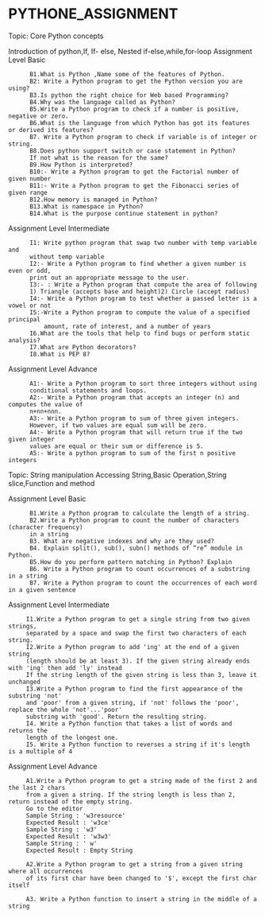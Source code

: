 # PYTHONE_ASSIGNMENT
Topic: Core Python concepts

Introduction of python,If, If- else, Nested if-else,while,for-loop
Assignment Level Basic

          B1.What is Python ,Name some of the features of Python.
          B2: Write a Python program to get the Python version you are using?
          B3.Is python the right choice for Web based Programming?
          B4.Why was the language called as Python?
          B5.Write a Python program to check if a number is positive, negative or zero.
          B6.What is the language from which Python has got its features or derived its features?
          B7. Write a Python program to check if variable is of integer or string.
          B8.Does python support switch or case statement in Python?
          If not what is the reason for the same?
          B9.How Python is interpreted?
          B10:- Write a Python program to get the Factorial number of given number
          B11:- Write a Python program to get the Fibonacci series of given range
          B12.How memory is managed in Python?
          B13.What is namespace in Python?
          B14.What is the purpose continue statement in python?
          
Assignment Level Intermediate

          I1: Write python program that swap two number with temp variable and
          without temp variable
          I2:- Write a Python program to find whether a given number is even or odd,
          print out an appropriate message to the user.
          I3:- : Write a Python program that compute the area of following
          1) Triangle (accepts base and height)2) Circle (accept radius)
          I4:- Write a Python program to test whether a passed letter is a vowel or not
          I5:-Write a Python program to compute the value of a specified principal
              amount, rate of interest, and a number of years
          I6.What are the tools that help to find bugs or perform static analysis?
          I7.What are Python decorators?
          I8.What is PEP 8?
          
Assignment Level Advance
          
          
          A1:- Write a Python program to sort three integers without using
          conditional statements and loops.
          A2:- Write a Python program that accepts an integer (n) and computes the value of
          n+nn+nnn.
          A3:- Write a Python program to sum of three given integers.
          However, if two values are equal sum will be zero.
          A4:- Write a Python program that will return true if the two given integer
          values are equal or their sum or difference is 5.
          A5:- Write a python program to sum of the first n positive integers
        
        
Topic: String manipulation
Accessing String,Basic Operation,String slice,Function and method
        
Assignment Level Basic

          B1.Write a Python program to calculate the length of a string.
          B2.Write a Python program to count the number of characters (character frequency)
          in a string
          B3. What are negative indexes and why are they used?
          B4. Explain split(), sub(), subn() methods of “re” module in Python.
          B5.How do you perform pattern matching in Python? Explain
          B6. Write a Python program to count occurrences of a substring in a string
          B7. Write a Python program to count the occurrences of each word in a given sentence
        
        
Assignment Level Intermediate

         I1.Write a Python program to get a single string from two given strings,
         separated by a space and swap the first two characters of each string.
         I2.Write a Python program to add 'ing' at the end of a given string
         (length should be at least 3). If the given string already ends with 'ing' then add 'ly' instead
         If the string length of the given string is less than 3, leave it unchanged
         I3.Write a Python program to find the first appearance of the substring 'not'
         and 'poor' from a given string, if 'not' follows the 'poor', replace the whole 'not'...'poor'
         substring with 'good'. Return the resulting string.
         I4. Write a Python function that takes a list of words and returns the
         length of the longest one.
         I5. Write a Python function to reverses a string if it's length is a multiple of 4
        
Assignment Level Advance
        
         A1.Write a Python program to get a string made of the first 2 and the last 2 chars
         from a given a string. If the string length is less than 2, return instead of the empty string.
         Go to the editor
         Sample String : 'w3resource'
         Expected Result : 'w3ce'
         Sample String : 'w3'
         Expected Result : 'w3w3'
         Sample String : ' w'
         Expected Result : Empty String
        
         A2.Write a Python program to get a string from a given string where all occurrences
         of its first char have been changed to '$', except the first char itself
        
         A3. Write a Python function to insert a string in the middle of a string
